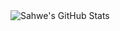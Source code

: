 <img align="center" src="https://github-readme-stats.vercel.app/api?username=Smoke-wolf&show_icons=true&line_height=27&count_private=true&title_color=ffffff&text_color=c9cacc&icon_color=2bbc8a&bg_color=1d1f21" alt="Sahwe's GitHub Stats" />
